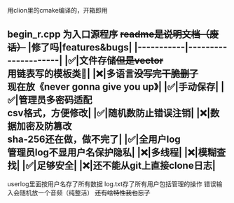 用clion里的cmake编译的，开箱即用

begin_r.cpp 为入口源程序 
~~readme是说明文档（废话）~~
|修了吗|features&bugs|
|-----------|---------------------|
|✅|文件存储~~但是vector~~<br> 用链表写的模板类🎊|
|❌|多语言~~没写完干脆删了~~<br>现在放《never gonna give you up》|
|✅|手动保存|
|✅|管理员多密码适配<br>csv格式，方便修改|
|✅|随机数防止错误注销|
|❌|数据加密及防篡改<br>sha-256还在做，做不完了|
|✅|全用户log<br>管理员log不显用户名保护隐私|
|❌|多线程|
|❌|模糊查找|
|✅|足够安全|
|❌|还不能从git上直接clone日志|
---
userlog里面按用户名存了所有数据
log.txt存了所有用户包括管理的操作
错误输入会随机放一个音频（纯整活）
~~还有啥特性我也忘了~~
